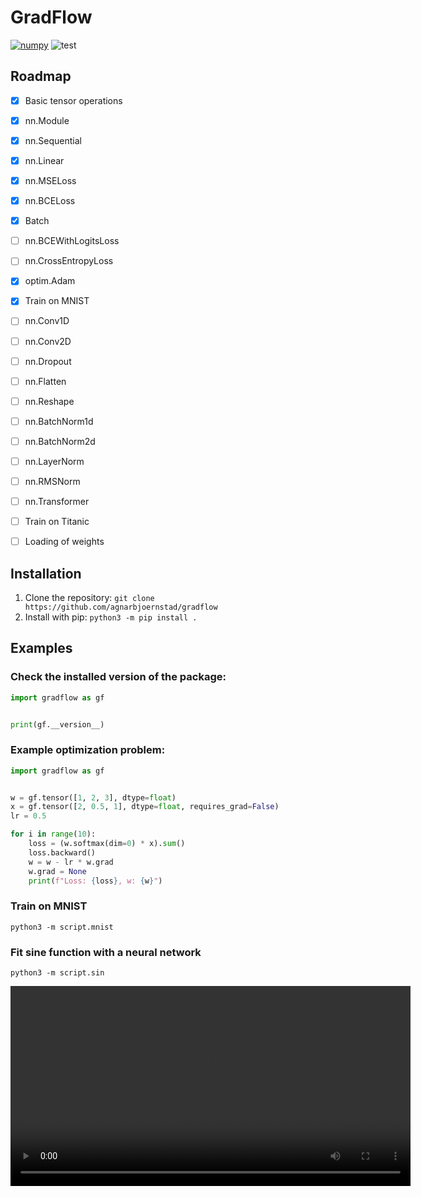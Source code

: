# GradFlow


[![numpy](https://img.shields.io/badge/powered_by-numpy-blue)](https://github.com/numpy/numpy)
![test](https://github.com/agnarbjoernstad/gradflow/actions/workflows/test.yml/badge.svg)


## Roadmap
 - [X] Basic tensor operations
 - [X] nn.Module
 - [X] nn.Sequential
 - [X] nn.Linear
 - [X] nn.MSELoss
 - [X] nn.BCELoss
 - [X] Batch
 - [ ] nn.BCEWithLogitsLoss
 - [ ] nn.CrossEntropyLoss
 - [X] optim.Adam
 - [X] Train on MNIST
 - [ ] nn.Conv1D
 - [ ] nn.Conv2D
 - [ ] nn.Dropout
 - [ ] nn.Flatten
 - [ ] nn.Reshape
 - [ ] nn.BatchNorm1d
 - [ ] nn.BatchNorm2d
 - [ ] nn.LayerNorm
 - [ ] nn.RMSNorm
 - [ ] nn.Transformer
 - [ ] Train on Titanic
 - [ ] Loading of weights



## Installation

1. Clone the repository: ```git clone https://github.com/agnarbjoernstad/gradflow```
2. Install with pip: ```python3 -m pip install .```

## Examples

### Check the installed version of the package:

```python
import gradflow as gf


print(gf.__version__)
```

### Example optimization problem:
```python
import gradflow as gf


w = gf.tensor([1, 2, 3], dtype=float)
x = gf.tensor([2, 0.5, 1], dtype=float, requires_grad=False)
lr = 0.5

for i in range(10):
    loss = (w.softmax(dim=0) * x).sum()
    loss.backward()
    w = w - lr * w.grad
    w.grad = None
    print(f"Loss: {loss}, w: {w}")
```

### Train on MNIST

```python3 -m script.mnist```

### Fit sine function with a neural network
```python3 -m script.sin```

<video width=640 src='https://github.com/user-attachments/assets/a69488cc-ef97-4cc8-b09d-8c3d99aded28' />
